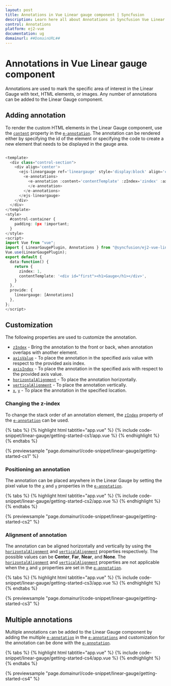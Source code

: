 ```yaml
---
layout: post
title: Annotations in Vue Linear gauge component | Syncfusion
description: Learn here all about Annotations in Syncfusion Vue Linear gauge component of Syncfusion Essential JS 2 and more.
control: Annotations 
platform: ej2-vue
documentation: ug
domainurl: ##DomainURL##
---
```


# Annotations in Vue Linear gauge component

<!-- markdownlint-disable MD013 -->

Annotations are used to mark the specific area of interest in the Linear Gauge with text, HTML elements, or images. Any number of annotations can be added to the Linear Gauge component.

## Adding annotation

To render the custom HTML elements in the Linear Gauge component, use the [`content`](https://ej2.syncfusion.com/vue/documentation/api/linear-gauge/annotation/#content) property in the [`e-annotation`](https://ej2.syncfusion.com/vue/documentation/api/linear-gauge/annotation/). The annotation can be rendered either by specifying the id of the element or specifying the code to create a new element that needs to be displayed in the gauge area.

<!-- markdownlint-disable MD036 -->

```ts

<template>
  <div class="control-section">
    <div align='center'>
      <ejs-lineargauge ref='lineargauge' style='display:block' align='center'>
        <e-annotations>
          <e-annotation :content='contentTemplate' :zIndex='zindex' :axisValue=50>
          </e-annotation>
        </e-annotations>
      </ejs-lineargauge>
    </div>
  </div>
</template>
<style>
  #control-container {
    padding: 0px !important;
  }
</style>
<script>
import Vue from "vue";
import { LinearGaugePlugin, Annotations } from "@syncfusion/ej2-vue-lineargauge";
Vue.use(LinearGaugePlugin);
export default {
  data:function() {
    return {
      zindex: 1,
      contentTemplate: '<div id="first"><h1>Gauge</h1></div>',
    }
  },
  provide: {
    lineargauge: [Annotations]
  },
};
</script>

```

## Customization

The following properties are used to customize the annotation.

* [`zIndex`](https://ej2.syncfusion.com/vue/documentation/api/linear-gauge/annotation/#zindex) - Bring the annotation to the front or back, when annotation overlaps with another element.
* [`axisValue`](https://ej2.syncfusion.com/vue/documentation/api/linear-gauge/annotation/#axisvalue) - To place the annotation in the specified axis value with respect to the provided axis index.
* [`axisIndex`](https://ej2.syncfusion.com/vue/documentation/api/linear-gauge/annotation/#axisindex) - To place the annotation in the specified axis with respect to the provided axis value.
* [`horizontalAlignment`](https://ej2.syncfusion.com/vue/documentation/api/linear-gauge/annotation#horizontalalignment) - To place the annotation horizontally.
* [`verticalAlignment`](https://ej2.syncfusion.com/vue/documentation/api/linear-gauge/annotation#verticalalignment) - To place the annotation vertically.
* [`x`](https://ej2.syncfusion.com/vue/documentation/api/linear-gauge/annotation/#x), [`y`](https://ej2.syncfusion.com/vue/documentation/api/linear-gauge/annotation/#y) - To place the annotation in the specified location.

### Changing the z-index

To change the stack order of an annotation element, the [`zIndex`](https://ej2.syncfusion.com/vue/documentation/api/linear-gauge/annotation/#zindex) property of the [`e-annotation`](https://ej2.syncfusion.com/vue/documentation/api/linear-gauge/annotation/) can be used.

{% tabs %}
{% highlight html tabtitle="app.vue" %}
{% include code-snippet/linear-gauge/getting-started-cs1/app.vue %}
{% endhighlight %}
{% endtabs %}
        
{% previewsample "page.domainurl/code-snippet/linear-gauge/getting-started-cs1" %}

### Positioning an annotation

The annotation can be placed anywhere in the Linear Gauge by setting the pixel value to the [`x`](https://ej2.syncfusion.com/vue/documentation/api/linear-gauge/annotation/#x) and [`y`](https://ej2.syncfusion.com/vue/documentation/api/linear-gauge/annotation/#y) properties in the [`e-annotation`](https://ej2.syncfusion.com/vue/documentation/api/linear-gauge/annotation/).

{% tabs %}
{% highlight html tabtitle="app.vue" %}
{% include code-snippet/linear-gauge/getting-started-cs2/app.vue %}
{% endhighlight %}
{% endtabs %}
        
{% previewsample "page.domainurl/code-snippet/linear-gauge/getting-started-cs2" %}


### Alignment of annotation

The annotation can be aligned horizontally and vertically by using the [`horizontalAlignment`](https://ej2.syncfusion.com/vue/documentation/api/linear-gauge/annotation/#horizontalalignment) and [`verticalAlignment`](https://ej2.syncfusion.com/vue/documentation/api/linear-gauge/annotation/#verticalalignment) properties respectively. The possible values can be **Center**, **Far**, **Near**, and **None**. The [`horizontalAlignment`](https://ej2.syncfusion.com/vue/documentation/api/linear-gauge/annotation/#horizontalalignment) and [`verticalAlignment`](https://ej2.syncfusion.com/vue/documentation/api/linear-gauge/annotation/#verticalalignment) properties are not applicable when the [`x`](https://ej2.syncfusion.com/vue/documentation/api/linear-gauge/annotation/#x) and [`y`](https://ej2.syncfusion.com/vue/documentation/api/linear-gauge/annotation/#y) properties are set in the [`e-annotation`](https://ej2.syncfusion.com/vue/documentation/api/linear-gauge/annotation/).

{% tabs %}
{% highlight html tabtitle="app.vue" %}
{% include code-snippet/linear-gauge/getting-started-cs3/app.vue %}
{% endhighlight %}
{% endtabs %}
        
{% previewsample "page.domainurl/code-snippet/linear-gauge/getting-started-cs3" %}

## Multiple annotations

Multiple annotations can be added to the Linear Gauge component by adding the multiple [`e-annotation`](https://ej2.syncfusion.com/vue/documentation/api/linear-gauge/annotation/) in the [`e-annotations`](https://ej2.syncfusion.com/vue/documentation/api/linear-gauge/#annotations) and customization for the annotation can be done with the [`e-annotation`](https://ej2.syncfusion.com/vue/documentation/api/linear-gauge/annotation/).

{% tabs %}
{% highlight html tabtitle="app.vue" %}
{% include code-snippet/linear-gauge/getting-started-cs4/app.vue %}
{% endhighlight %}
{% endtabs %}
        
{% previewsample "page.domainurl/code-snippet/linear-gauge/getting-started-cs4" %}
